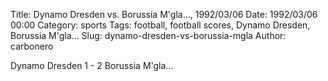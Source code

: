 Title: Dynamo Dresden vs. Borussia M'gla…, 1992/03/06
Date: 1992/03/06 00:00
Category: sports
Tags: football, football scores, Dynamo Dresden, Borussia M'gla…
Slug: dynamo-dresden-vs-borussia-mgla
Author: carbonero


Dynamo Dresden 1 - 2 Borussia M'gla…
